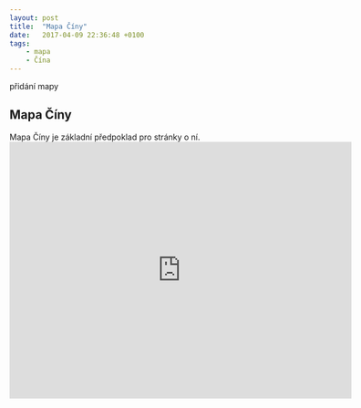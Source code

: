 ```yaml
---
layout: post
title:  "Mapa Číny"
date:   2017-04-09 22:36:48 +0100
tags: 
    - mapa
    - Čína
---
```


přidání mapy

## Mapa Číny

<div>
Mapa Číny je základní předpoklad pro stránky o ní.
<iframe src="https://www.google.com/maps/embed?pb=!1m18!1m12!1m3!1d19040489.078664217!2d91.34882393885377!3d34.52756646769218!2m3!1f0!2f0!3f0!3m2!1i1024!2i768!4f13.1!3m3!1m2!1s0x31508e64e5c642c1%3A0x951daa7c349f366f!2zxIzDrW5h!5e0!3m2!1scs!2sus!4v1491768138285" width="600" height="450" frameborder="0" style="border:0" allowfullscreen></iframe>
</div>
